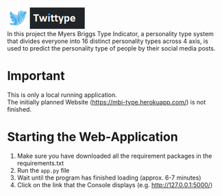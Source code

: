 <img src="static/logo_tw.png" alt=""><br>
In this project the Myers Briggs Type Indicator, a personality type system that divides everyone into 16 distinct personality types across 4 axis, is used to predict the personality type of people by their social media posts.

# Important
This is only a local running application. <br>
The initially planned Website (https://mbi-type.herokuapp.com/) is not finished.

# Starting the Web-Application
1. Make sure you have downloaded all the requirement packages in the requirements.txt
2. Run the `app.py` file
3. Wait until the program has finished loading (approx. 6-7 minutes)
4. Click on the link that the Console displays (e.g. http://127.0.0.1:5000/) <br>
